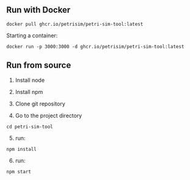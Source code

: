 ## Run with Docker

```console
docker pull ghcr.io/petrisim/petri-sim-tool:latest
```

Starting a container:

```console
docker run -p 3000:3000 -d ghcr.io/petrisim/petri-sim-tool:latest
```

## Run from source

1. Install node

2. Install npm 

3. Clone git repository


4. Go to the project directory

```console
cd petri-sim-tool 
```

5. run: 

```console
npm install
```

6. run:
```console
npm start
```
